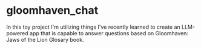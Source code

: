 # gloomhaven_chat

In this toy project I'm utilizing things I've recently learned to create an LLM-powered app that is capable to answer questions based on Gloomhaven: Jaws of the Lion Glosary book.
